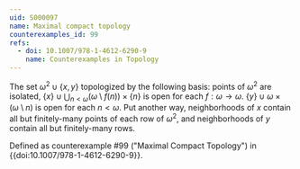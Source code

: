 ```yaml
---
uid: S000097
name: Maximal compact topology
counterexamples_id: 99
refs:
  - doi: 10.1007/978-1-4612-6290-9
    name: Counterexamples in Topology
---
```


The set $\omega^2\cup\{x,y\}$ topologized by the following basis: points of $\omega^2$ are isolated,
$\{x\}\cup\bigcup_{n<\omega}(\omega\setminus f(n))\times\{n\}$ is open for each $f:\omega\to\omega$.
$\{y\}\cup\omega\times(\omega\setminus n)$ is open for each $n<\omega$.
Put another way, neighborhoods of $x$ contain all but finitely-many points of each row of $\omega^2$,
and neighborhoods of $y$ contain all but finitely-many rows.

Defined as counterexample #99 ("Maximal Compact Topology")
in {{doi:10.1007/978-1-4612-6290-9}}.

